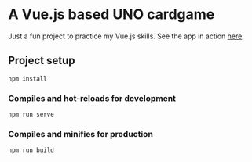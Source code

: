 # A Vue.js based UNO cardgame
Just a fun project to practice my Vue.js skills. See the app in action [here](https://modest-joliot-9f3652.netlify.com/).

## Project setup
```
npm install
```

### Compiles and hot-reloads for development
```
npm run serve
```

### Compiles and minifies for production
```
npm run build
```
